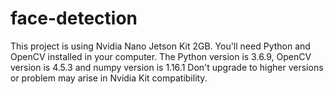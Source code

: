 # face-detection
This project is using Nvidia Nano Jetson Kit 2GB. You'll need Python and OpenCV installed in your computer. The Python version is 3.6.9, OpenCV version is 4.5.3 and numpy version is 1.16.1 Don't upgrade to higher versions or problem may arise in Nvidia Kit compatibility.
